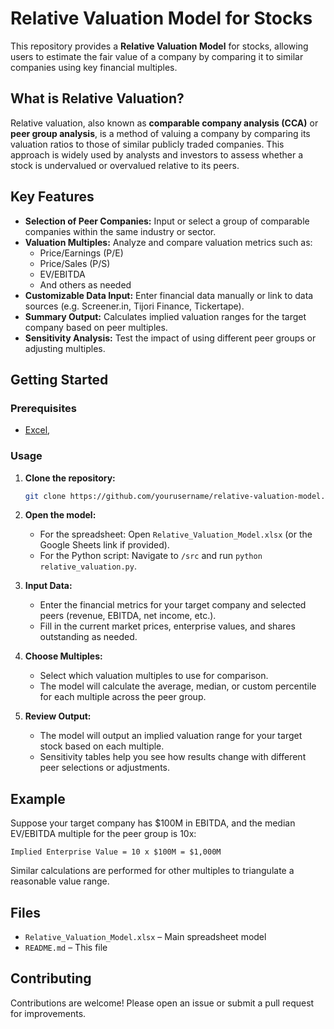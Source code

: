 # Relative Valuation Model for Stocks

This repository provides a **Relative Valuation Model** for stocks, allowing users to estimate the fair value of a company by comparing it to similar companies using key financial multiples.

## What is Relative Valuation?

Relative valuation, also known as **comparable company analysis (CCA)** or **peer group analysis**, is a method of valuing a company by comparing its valuation ratios to those of similar publicly traded companies. This approach is widely used by analysts and investors to assess whether a stock is undervalued or overvalued relative to its peers.

## Key Features

- **Selection of Peer Companies:** Input or select a group of comparable companies within the same industry or sector.
- **Valuation Multiples:** Analyze and compare valuation metrics such as:
  - Price/Earnings (P/E)
  - Price/Sales (P/S)
  - EV/EBITDA
  - And others as needed
- **Customizable Data Input:** Enter financial data manually or link to data sources (e.g. Screener.in, Tijori Finance, Tickertape).
- **Summary Output:** Calculates implied valuation ranges for the target company based on peer multiples.
- **Sensitivity Analysis:** Test the impact of using different peer groups or adjusting multiples.

## Getting Started

### Prerequisites

- [Excel](https://www.microsoft.com/en/microsoft-365/excel),

### Usage

1. **Clone the repository:**
    ```bash
    git clone https://github.com/yourusername/relative-valuation-model.git
    ```
2. **Open the model:**
    - For the spreadsheet: Open `Relative_Valuation_Model.xlsx` (or the Google Sheets link if provided).
    - For the Python script: Navigate to `/src` and run `python relative_valuation.py`.

3. **Input Data:**
    - Enter the financial metrics for your target company and selected peers (revenue, EBITDA, net income, etc.).
    - Fill in the current market prices, enterprise values, and shares outstanding as needed.

4. **Choose Multiples:**
    - Select which valuation multiples to use for comparison.
    - The model will calculate the average, median, or custom percentile for each multiple across the peer group.

5. **Review Output:**
    - The model will output an implied valuation range for your target stock based on each multiple.
    - Sensitivity tables help you see how results change with different peer selections or adjustments.

## Example

Suppose your target company has $100M in EBITDA, and the median EV/EBITDA multiple for the peer group is 10x:

```
Implied Enterprise Value = 10 x $100M = $1,000M
```
Similar calculations are performed for other multiples to triangulate a reasonable value range.

## Files

- `Relative_Valuation_Model.xlsx` – Main spreadsheet model
- `README.md` – This file

## Contributing

Contributions are welcome! Please open an issue or submit a pull request for improvements.

